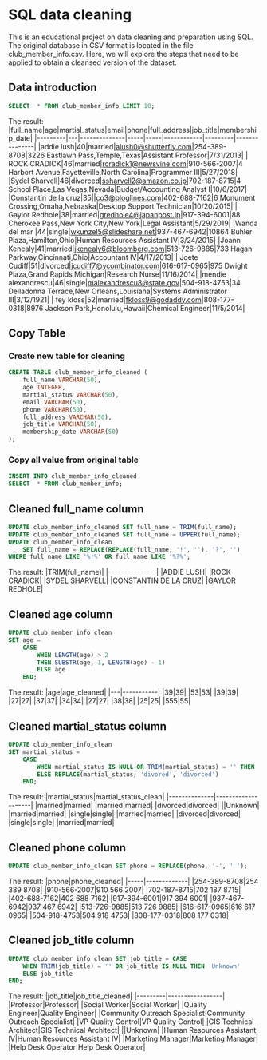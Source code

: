 # SQL data cleaning
This is an educational project on data cleaning and preparation using SQL. The original database in CSV format is located in the file club_member_info.csv. Here, we will explore the steps that need to be applied to obtain a cleansed version of the dataset.

## Data introduction
```sql 
SELECT  * FROM club_member_info LIMIT 10;
```
The result:
|full_name|age|martial_status|email|phone|full_address|job_title|membership_date|
|---------|---|--------------|-----|-----|------------|---------|---------------|
|addie lush|40|married|alush0@shutterfly.com|254-389-8708|3226 Eastlawn Pass,Temple,Texas|Assistant Professor|7/31/2013|
|      ROCK CRADICK|46|married|rcradick1@newsvine.com|910-566-2007|4 Harbort Avenue,Fayetteville,North Carolina|Programmer III|5/27/2018|
|Sydel Sharvell|46|divorced|ssharvell2@amazon.co.jp|702-187-8715|4 School Place,Las Vegas,Nevada|Budget/Accounting Analyst I|10/6/2017|
|Constantin de la cruz|35||co3@bloglines.com|402-688-7162|6 Monument Crossing,Omaha,Nebraska|Desktop Support Technician|10/20/2015|
|  Gaylor Redhole|38|married|gredhole4@japanpost.jp|917-394-6001|88 Cherokee Pass,New York City,New York|Legal Assistant|5/29/2019|
|Wanda del mar       |44|single|wkunzel5@slideshare.net|937-467-6942|10864 Buhler Plaza,Hamilton,Ohio|Human Resources Assistant IV|3/24/2015|
|Joann Kenealy|41|married|jkenealy6@bloomberg.com|513-726-9885|733 Hagan Parkway,Cincinnati,Ohio|Accountant IV|4/17/2013|
|   Joete Cudiff|51|divorced|jcudiff7@ycombinator.com|616-617-0965|975 Dwight Plaza,Grand Rapids,Michigan|Research Nurse|11/16/2014|
|mendie alexandrescu|46|single|malexandrescu8@state.gov|504-918-4753|34 Delladonna Terrace,New Orleans,Louisiana|Systems Administrator III|3/12/1921|
| fey kloss|52|married|fkloss9@godaddy.com|808-177-0318|8976 Jackson Park,Honolulu,Hawaii|Chemical Engineer|11/5/2014|

## Copy Table
### Create new table for cleaning
```sql
CREATE TABLE club_member_info_cleaned (
	full_name VARCHAR(50),
	age INTEGER,
	martial_status VARCHAR(50),
	email VARCHAR(50),
	phone VARCHAR(50),
	full_address VARCHAR(50),
	job_title VARCHAR(50),
	membership_date VARCHAR(50)
);
```
### Copy all value from original table
```sql
INSERT INTO club_member_info_cleaned 
SELECT  * FROM club_member_info;
```

## Cleaned full_name column
```sql
UPDATE club_member_info_cleaned SET full_name = TRIM(full_name);
UPDATE club_member_info_cleaned SET full_name = UPPER(full_name);
UPDATE club_member_info_clean
	SET full_name = REPLACE(REPLACE(full_name, '!', ''), '?', '')
WHERE full_name LIKE '%!%' OR full_name LIKE '%?%';
```
The result:
|TRIM(full_name)|
|---------------|
|ADDIE LUSH|
|ROCK CRADICK|
|SYDEL SHARVELL|
|CONSTANTIN DE LA CRUZ|
|GAYLOR REDHOLE|


## Cleaned age column
```sql
UPDATE club_member_info_clean
SET age =
	CASE
		WHEN LENGTH(age) > 2
		THEN SUBSTR(age, 1, LENGTH(age) - 1)
		ELSE age 
	END;
```
The result:
|age|age_cleaned|
|---|-----------|
|39|39|
|53|53|
|39|39|
|27|27|
|37|37|
|34|34|
|27|27|
|38|38|
|25|25|
|555|55|


## Cleaned martial_status column
```sql
UPDATE club_member_info_clean
SET martial_status = 
    CASE
        WHEN martial_status IS NULL OR TRIM(martial_status) = '' THEN 'Unknown'
        ELSE REPLACE(martial_status, 'divored', 'divorced')
    END;
```
The result:
|martial_status|martial_status_clean|
|--------------|--------------------|
|married|married|
|married|married|
|divorced|divorced|
||Unknown|
|married|married|
|single|single|
|married|married|
|divorced|divorced|
|single|single|
|married|married|

## Cleaned phone column
```sql
UPDATE club_member_info_clean SET phone = REPLACE(phone, '-', ' ');
```
The result:
|phone|phone_cleaned|
|-----|-------------|
|254-389-8708|254 389 8708|
|910-566-2007|910 566 2007|
|702-187-8715|702 187 8715|
|402-688-7162|402 688 7162|
|917-394-6001|917 394 6001|
|937-467-6942|937 467 6942|
|513-726-9885|513 726 9885|
|616-617-0965|616 617 0965|
|504-918-4753|504 918 4753|
|808-177-0318|808 177 0318|


## Cleaned job_title column
```sql
UPDATE club_member_info_clean SET job_title = CASE
	WHEN TRIM(job_title) = '' OR job_title IS NULL THEN 'Unknown'
	ELSE job_title
END;
```
The result:
|job_title|job_title_cleaned|
|---------|-----------------|
|Professor|Professor|
|Social Worker|Social Worker|
|Quality Engineer|Quality Engineer|
|Community Outreach Specialist|Community Outreach Specialist|
|VP Quality Control|VP Quality Control|
|GIS Technical Architect|GIS Technical Architect|
||Unknown|
|Human Resources Assistant IV|Human Resources Assistant IV|
|Marketing Manager|Marketing Manager|
|Help Desk Operator|Help Desk Operator|
